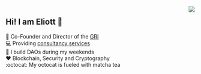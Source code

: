 <img align='right' src="https://github-readme-stats.vercel.app/api?username=ETeissonniere&show_icons=true&count_private=true">


## Hi! I am Eliott :wave:

:hammer: Co-Founder and Director of the [GRI](https://governanceresearch.institute/)  
:computer: Providing [consultancy services](https://nuclei.studio)  
:construction: I build DAOs during my weekends  
:heart: Blockchain, Security and Cryptography  
:octocat: My octocat is fueled with matcha tea  